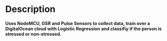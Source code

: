 # Description
#### Uses NodeMCU, GSR and Pulse Sensors to collect data, train over a DigitalOcean cloud with Logistic Regression and classifiy if the person is stressed or non-stressed.
